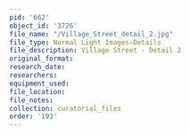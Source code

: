 ```yaml
---
pid: '662'
object_id: '3726'
file_name: "/Village_Street_detail_2.jpg"
file_type: Normal Light Images›Details
file_description: Village Street - Detail 2
original_format:
research_date:
researchers:
equipment_used:
file_location:
file_notes:
collection: curatorial_files
order: '193'
---
```

